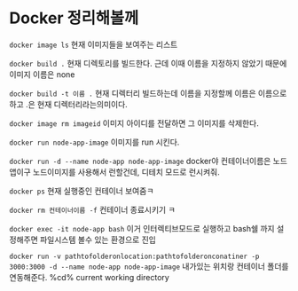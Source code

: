 # Docker 정리해볼께

`docker image ls` 현재 이미지들을 보여주는 리스트

`docker build .` 현재 디렉토리를 빌드한다. 근데 이때 이름을 지정하지 않았기 때문에 이미지 이름은 none

`docker build -t 이름 .` 현재 디렉터리 빌드하는데 이름을 지정할께 이름은 이름으로하고 .은 현재 디렉터리라는의미이다.

`docker image rm imageid`  이미지 아이디를 전달하면 그 이미지를 삭제한다.

`docker run node-app-image` 이미지를 run 시킨다.

`docker run -d --name node-app node-app-image` docker야 컨테이너이름은 노드앱이구 노드이미지를 사용해서 런할건데, 디테치 모드로 런시켜줘.

`docker ps` 현재 실행중인 컨테이너 보여줌ㅋ

`docker rm 컨테이너이름 -f` 컨테이너 종료시키기 ㅋ

`docker exec -it node-app bash` 이거 인터렉티브모드로 실행하고 bash쉘 까지 설정해주면 파일시스템 볼수 있는 환경으로 진입

`docker run -v pathtofolderonlocation:pathtofolderonconatiner -p 3000:3000 -d --name node-app node-app-image` 내가있는 위치랑 컨테이너 폴더를 연동해준다. %cd% current working directory